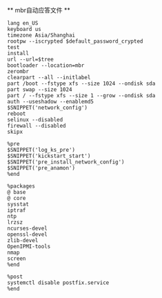 ** mbr自动应答文件 **

	lang en_US
	keyboard us
	timezone Asia/Shanghai
	rootpw --iscrypted $default_password_crypted
	test
	install
	url --url=$tree
	bootloader --location=mbr
	zerombr
	clearpart --all --initlabel
	part /boot --fstype xfs --size 1024 --ondisk sda
	part swap --size 1024
	part / --fstype xfs --size 1 --grow --ondisk sda
	auth --useshadow --enablemd5
	$SNIPPET('network_config')
	reboot
	selinux --disabled
	firewall --disabled
	skipx
	
	%pre
	$SNIPPET('log_ks_pre')
	$SNIPPET('kickstart_start')
	$SNIPPET('pre_install_network_config')
	$SNIPPET('pre_anamon')
	%end
	
	%packages
	@ base
	@ core
	sysstat
	iptraf
	ntp
	lrzsz
	ncurses-devel
	openssl-devel
	zlib-devel
	OpenIPMI-tools
	nmap
	screen
	%end
	
	%post
	systemctl disable postfix.service
	%end
